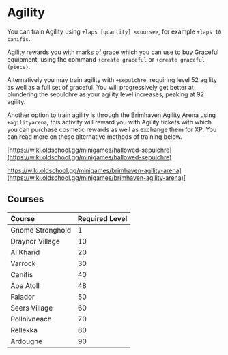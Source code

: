 # Agility

You can train Agility using `+laps [quantity] <course>`, for example `+laps 10 canifis`.

Agility rewards you with marks of grace which you can use to buy Graceful equipment, using the command `+create graceful` or `+create graceful (piece)`.

Alternatively you may train agility with `+sepulchre`, requiring level 52 agility as well as a full set of graceful. You will progressively get better at plundering the sepulchre as your agility level increases, peaking at 92 agility. 

Another option to train agility is through the Brimhaven Agility Arena using `+agilityarena`, this activity will reward you with Agility tickets with which you can purchase cosmetic rewards as well as exchange them for XP.  You can read more on these alternative methods of training below.

[https://wiki.oldschool.gg/minigames/hallowed-sepulchre](https://wiki.oldschool.gg/minigames/hallowed-sepulchre)

[https://wiki.oldschool.gg/minigames/brimhaven-agility-arena](https://wiki.oldschool.gg/minigames/brimhaven-agility-arena)[  
](https://www.oldschool.gg/oldschoolbot/minions?Courses)

## Courses

| Course | Required Level |
| :--- | :--- |
| Gnome Stronghold | 1 |
| Draynor Village | 10 |
| Al Kharid | 20 |
| Varrock | 30 |
| Canifis | 40 |
| Ape Atoll | 48 |
| Falador | 50 |
| Seers Village | 60 |
| Pollnivneach | 70 |
| Rellekka | 80 |
| Ardougne | 90 |



